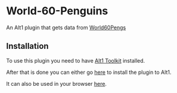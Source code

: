 # World-60-Penguins

An Alt1 plugin that gets data from [World60Pengs](https://jq.world60pengs.com/)



## Installation

To use this plugin you need to have [Alt1 Toolkit](https://runeapps.org/alt1) installed.

After that is done you can either go [here](alt1://addapp/https://seatta.github.io/World-60-Penguins/appconfig.json) to install the plugin to Alt1.


It can also be used in your browser [here](https://seatta.github.io/World-60-Penguins/).
